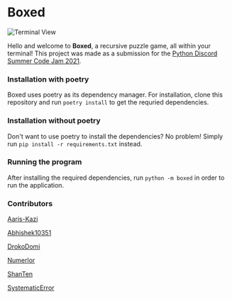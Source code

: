 # Boxed

![Terminal View](https://media.discordapp.net/attachments/862971677440737340/865258712352686100/unknown.png)

Hello and welcome to **Boxed**, a recursive puzzle game, all within your terminal! This project was made as a submission for the [Python Discord Summer Code Jam 2021](https://pythondiscord.com/events/code-jams/8/).

### Installation with poetry

Boxed uses poetry as its dependency manager. For installation, clone this repository and run `poetry install` to get the requried dependencies.

### Installation without poetry

Don't want to use poetry to install the dependencies? No problem! Simply run `pip install -r requirements.txt` instead.

### Running the program

After installing the required dependencies, run `python -m boxed` in order to run the application.


### Contributors

[Aaris-Kazi](https://github.com/Aaris-Kazi)

[Abhishek10351](https://github.com/Abhishek10351)

[DrokoDomi](https://github.com/DrokoDomi)

[Numerlor](https://github.com/Numerlor)

[ShanTen](https://github.com/ShanTen)

[SystematicError](https://github.com/SystematicError)
